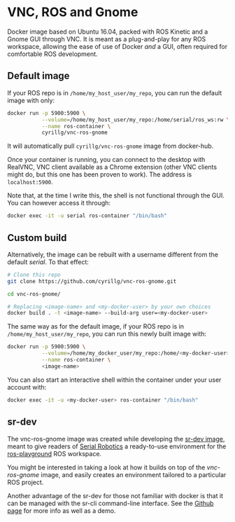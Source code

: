 # VNC, ROS and Gnome

Docker image based on Ubuntu 16.04, packed with ROS Kinetic and a Gnome GUI through VNC. It is meant as a plug-and-play for any ROS workspace, allowing the ease of use of Docker _and_ a GUI, often required for comfortable ROS development.

## Default image

If your ROS repo is in `/home/my_host_user/my_repo`, you can run the default image with only:

```bash
docker run -p 5900:5900 \
           --volume=/home/my_host_user/my_repo:/home/serial/ros_ws:rw \
           --name ros-container \
           cyrillg/vnc-ros-gnome
```

It will automatically pull `cyrillg/vnc-ros-gnome` image from docker-hub. 

Once your container is running, you can connect to the desktop with RealVNC, VNC client available as a Chrome extension (other VNC clients might do, but this one has been proven to work). The address is `localhost:5900`.

Note that, at the time I write this, the shell is not functional through the GUI. You can however access it through:

```bash
docker exec -it -u serial ros-container "/bin/bash"
```

## Custom build

Alternatively, the image can be rebuilt with a username different from the default _serial_. To that effect:

```bash
# Clone this repo
git clone https://github.com/cyrillg/vnc-ros-gnome.git

cd vnc-ros-gnome/

# Replacing <image-name> and <my-docker-user> by your own choices
docker build . -t <image-name> --build-arg user=<my-docker-user>
```

The same way as for the default image, if your ROS repo is in `/home/my_host_user/my_repo`, you can run this newly built image with:

```bash
docker run -p 5900:5900 \
           --volume=/home/my_docker_user/my_repo:/home/<my-docker-user>/ros_ws:rw \
           --name ros-container \
           <image-name>
```

You can also start an interactive shell within the container under your <my-docker-user> user account with:
```bash
docker exec -it -u <my-docker-user> ros-container "/bin/bash"
```

## sr-dev

The vnc-ros-gnome image was created while developing the [sr-dev image](https://github.com/cyrillg/sr-dev), meant to give readers of [Serial Robotics](https://serial-robotics.org) a ready-to-use environment for the [ros-playground](https://github.com/cyrillg/ros-playground) ROS workspace. 

You might be interested in taking a look at how it builds on top of the _vnc-ros-gnome_ image, and easily creates an environment tailored to a particular ROS project.

Another advantage of the sr-dev for those not familiar with docker is that it can be managed with the sr-cli command-line interface. See the [Github page](https://github.com/cyrillg/sr-cli) for more info as well as a demo.
